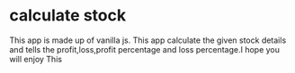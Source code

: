 # calculate stock
This app is made up of vanilla js. This app calculate the given stock details and tells the profit,loss,profit percentage and loss percentage.I hope you will enjoy This  
         